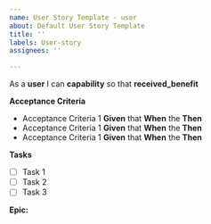 ```yaml
---
name: User Story Template - user
about: Default User Story Template
title: ''
labels: User-story
assignees: ''

---
```


As a **user** I can **capability** so that **received_benefit**

**Acceptance Criteria**
- Acceptance Criteria 1 **Given** that **When** the **Then**
- Acceptance Criteria 1 **Given** that **When** the **Then**
- Acceptance Criteria 1 **Given** that **When** the **Then**

**Tasks**
- [ ] Task 1
- [ ] Task 2
- [ ] Task 3

**Epic:**
